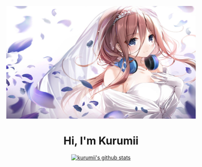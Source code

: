<p align="center">
<img src="https://github.com/Kurumii-ii/kurumii-ii/blob/main/Miku%20Nakano.jpg" width="520" height="300"/>
</p>

<h1 align="center">Hi, I'm Kurumii</a></h1>

<p align="center">
  <a href="https://github.com/kurumii-ii"><img src="https://github-readme-stats.vercel.app/api?username=kurumii-ii&hide_border=true&theme=midnight-purple&show_icons=true" alt="kurumii's github stats"></a>
</p>
